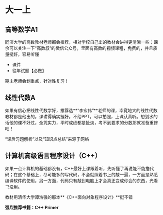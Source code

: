 # 大一上

## 高等数学A1

同济大学的高数教材老师都会推荐，相对学校自己出的教材会讲得更清晰一些；课余可以关注一下“高数叔”的微信公众号，里面有高数的视频课程，免费的，并且质量挺好，容易听懂

- 课件
- 往年试题【必做】

期末老师会划重点，针对性复习！

## 线性代数A

如果有信心把线性代数学好，推荐选**“李宏伟”**老师的课，毕竟地大的线性代数教材都是他出的，课讲得确实挺好，不给PPT，可以拍照，上课认真听。想划水的话他的课不好过，全凭实力，平时成绩都是扯淡，考不到要求的分数那就准备重修吧！

“课后习题解析”以及“知识点总结”来源于网络

## 计算机高级语言程序设计（C++）

如果一点计算机的基础都没有，C++最好上课跟着听，先听懂了再说能不能撸代码；在这个基础上，尽可能多的写代码，不会就照着书上的敲一遍，一方面是熟悉编译软件的使用，另一方面，代码只有敲到电脑上才会真正变成你会的东西，光看书没用。

教材用清华大学谭浩强的那本**《C++面向对象程序设计》**挺不错

**强烈推荐书籍：C++ Primer**